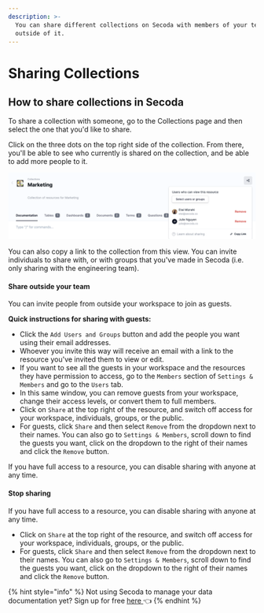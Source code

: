 ```yaml
---
description: >-
  You can share different collections on Secoda with members of your team or
  outside of it.
---
```


# Sharing Collections

## **How to share collections in Secoda** <a href="#h_3a4bfd6458" id="h_3a4bfd6458"></a>

To share a collection with someone, go to the Collections page and then select the one that you'd like to share.&#x20;

Click on the three dots on the top right side of the collection. From there, you'll be able to see who currently is shared on the collection, and be able to add more people to it.&#x20;

![](<../../.gitbook/assets/Screen Shot 2022-04-08 at 7.34.09 AM.png>)

You can also copy a link to the collection from this view. You can invite individuals to share with, or with groups that you've made in Secoda (i.e. only sharing with the engineering team).&#x20;

#### Share outside your team <a href="#h_300b98f022" id="h_300b98f022"></a>

You can invite people from outside your workspace to join as guests.&#x20;

**Quick instructions for sharing with guests:**

* Click the `Add Users and Groups` button and add the people you want using their email addresses.
* Whoever you invite this way will receive an email with a link to the resource you've invited them to view or edit.
* If you want to see all the guests in your workspace and the resources they have permission to access, go to the `Members` section of `Settings & Members` and go to the `Users` tab.
* In this same window, you can remove guests from your workspace, change their access levels, or convert them to full members.
* Click on `Share` at the top right of the resource, and switch off access for your workspace, individuals, groups, or the public.
* For guests, click `Share` and then select `Remove` from the dropdown next to their names. You can also go to `Settings & Members`, scroll down to find the guests you want, click on the dropdown to the right of their names and click the `Remove` button.

If you have full access to a resource, you can disable sharing with anyone at any time.

#### Stop sharing <a href="#h_3b9fef673b" id="h_3b9fef673b"></a>

If you have full access to a resource, you can disable sharing with anyone at any time.

* Click on `Share` at the top right of the resource, and switch off access for your workspace, individuals, groups, or the public.
* For guests, click `Share` and then select `Remove` from the dropdown next to their names. You can also go to `Settings & Members`, scroll down to find the guests you want, click on the dropdown to the right of their names and click the `Remove` button.

{% hint style="info" %}
Not using Secoda to manage your data documentation yet? Sign up for free [here ](http://app.secoda.co/)👈
{% endhint %}
